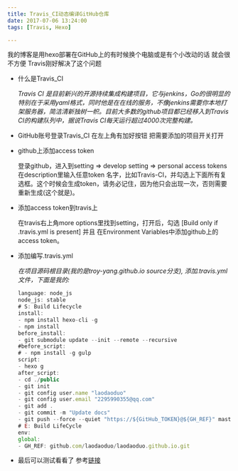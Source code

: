 ```yaml
---
title: Travis_CI动态编译GitHub仓库
date: 2017-07-06 13:24:00
tags: [Travis, Hexo]

---
```

我的博客是用hexo部署在GitHub上的有时候换个电脑或是有个小改动的话 就会很不方便 Travis刚好解决了这个问题

<!--more-->

* 什么是Travis_CI

  *Travis CI 是目前新兴的开源持续集成构建项目，它与jenkins，Go的很明显的 特别在于采用yaml格式，同时他是在在线的服务，不像jenkins需要你本地打架服务器，简洁清新独树一帜。目前大多数的github项目都已经移入到Travis CI的构建队列中，据说Travis CI每天运行超过4000次完整构建。*

* GitHub账号登录Travis_CI 在左上角有加好按钮 把需要添加的项目开关打开

* github上添加access token

  登录github，进入到setting => develop setting => personal access tokens
  在description里输入任意token 名字，比如Travis-CI，并勾选上下面所有复选框。这个时候会生成token，请务必记住，因为他只会出现一次，否则需要重新生成(这个就是)。

* 添加access token到travis上

  在travis右上角more options里找到setting，打开后，勾选 [Build only if .travis.yml is present] 并且 在Environment Variables中添加github上的access token。

* 添加编写.travis.yml

  *在项目源码根目录(我的是troy-yang.github.io source分支), 添加.travis.yml文件，下面是我的:*

  ```js
  language: node_js
  node_js: stable
  # S: Build Lifecycle
  install:
  - npm install hexo-cli -g
  - npm install
  before_install:
  - git submodule update --init --remote --recursive
  #before_script:
  # - npm install -g gulp
  script:
  - hexo g
  after_script:
  - cd ./public
  - git init
  - git config user.name "laodaoduo"
  - git config user.email "2295990355@qq.com"
  - git add .
  - git commit -m "Update docs"
  - git push --force --quiet "https://${GitHub_TOKEN}@${GH_REF}" master:master
  # E: Build LifeCycle
  env:
  global:
  - GH_REF: github.com/laodaoduo/laodaoduo.github.io.git
  ```

* 最后可以测试看看了 参考[链接](http://troyyang.com/2017/06/24/Travis_Auto_Build_Deploy_Github_Projects/)
